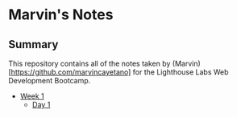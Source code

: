 # Marvin's Notes

## Summary

This repository contains all of the notes taken by (Marvin)[https://github.com/marvincayetano] for the Lighthouse Labs Web Development Bootcamp.

- [Week 1](/Week_1)
  - [Day 1](/Week_1/Day_1)
